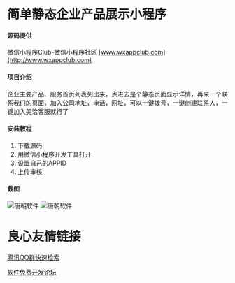 # 简单静态企业产品展示小程序

#### 源码提供
微信小程序Club-微信小程序社区 
[www.wxappclub.com](http://www.wxappclub.com)

#### 项目介绍
企业主要产品、服务首页列表列出来，点进去是个静态页面显示详情，再来一个联系我们的页面，加入公司地址，电话，网址，可以一键拨号，一键创建联系人，一键加入美洽客服就行了

#### 安装教程

1. 下载源码
2. 用微信小程序开发工具打开
3. 设置自己的APPID
4. 上传审核

#### 截图
![唐朝软件](https://gitee.com/uploads/images/2018/0421/123600_12843b69_736.png "555.png")
![唐朝软件](https://gitee.com/uploads/images/2018/0421/110149_e6982d5b_736.jpeg "tangchao2.jpg")


 # 良心友情链接

[腾讯QQ群快速检索](http://u.720life.cn/s/8cf73f7c)

[软件免费开发论坛](http://u.720life.cn/s/bbb01dc0)